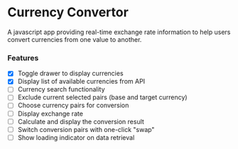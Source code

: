# Currency Convertor

A javascript app providing real-time exchange rate information to help users convert currencies from one value to another.

### Features

- [x] Toggle drawer to display currencies
- [x] Display list of available currencies from API
- [ ] Currency search functionality
- [ ] Exclude current selected pairs (base and target currency)
- [ ] Choose currency pairs for conversion
- [ ] Display exchange rate
- [ ] Calculate and display the conversion result
- [ ] Switch conversion pairs with one-click "swap"
- [ ] Show loading indicator on data retrieval